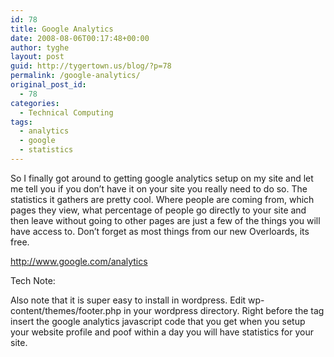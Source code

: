 ```yaml
---
id: 78
title: Google Analytics
date: 2008-08-06T00:17:48+00:00
author: tyghe
layout: post
guid: http://tygertown.us/blog/?p=78
permalink: /google-analytics/
original_post_id:
  - 78
categories:
  - Technical Computing
tags:
  - analytics
  - google
  - statistics
---
```

So I finally got around to getting google analytics setup on my site and let me tell you if you don&#8217;t have it on your site you really need to do so. The statistics it gathers are pretty cool. Where people are coming from, which pages they view, what percentage of people go directly to your site and then leave without going to other pages are just a few of the things you will have access to. Don&#8217;t forget as most things from our new Overloards, its free.

<a title="Google Analytics" href="http://www.google.com/analytics" target="_blank">http://www.google.com/analytics</a>

Tech Note:

Also note that it is super easy to install in wordpress. Edit wp-content/themes/<theme name>footer.php in your wordpress directory. Right before the </body> tag insert the google analytics javascript code that you get when you setup your website profile and poof within a day you will have statistics for your site.
